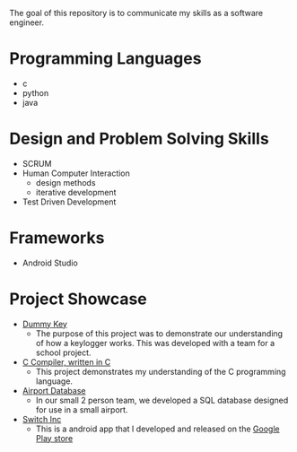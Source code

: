 The goal of this repository is to communicate my skills as a software engineer.


# Programming Languages
+ c
+ python
+ java

# Design and Problem Solving Skills
+ SCRUM
+ Human Computer Interaction
  + design methods
  + iterative development
+ Test Driven Development
  
# Frameworks
+ Android Studio


# Project Showcase
+ [Dummy Key](https://github.com/Yelk11/DummyKey)
  + The purpose of this project was to demonstrate our understanding of how a keylogger works. This was developed with a team for a school project.
+ [C Compiler, written in C](https://github.com/Yelk11/c-compiler)
  + This project demonstrates my understanding of the C programming language.
+ [Airport Database](https://github.com/Yelk11/CSI_3450)
  + In our small 2 person team, we developed a SQL database designed for use in a small airport.
+ [Switch Inc](https://github.com/Yelk11/Switch_Inc)
  + This is a android app that I developed and released on the [Google Play store](https://play.google.com/store/apps/details?id=m.org.switchinc)
